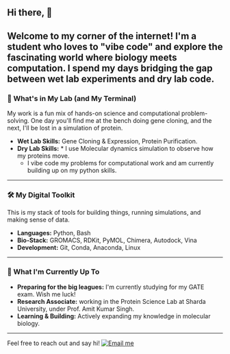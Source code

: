 ## Hi there, 👋
Welcome to my corner of the internet! I'm a student who loves to "vibe code" and explore the fascinating world where biology meets computation. 
I spend my days bridging the gap between wet lab experiments and dry lab code. 
---

### 🔬 What's in My Lab (and My Terminal)
My work is a fun mix of hands-on science and computational problem-solving. One day you'll find me at the bench doing gene cloning, and the next, I'll be lost in a simulation of protein.

* **Wet Lab Skills:** Gene Cloning & Expression, Protein Purification.
* **Dry Lab Skills:** * I use Molecular dynamics simulation to observe how my proteins move.
    * I vibe code my problems for computational work and am currently building up on my python skills.

---

### 🛠️ My Digital Toolkit
This is my stack of tools for building things, running simulations, and making sense of data.

* **Languages:** Python, Bash
* **Bio-Stack:** GROMACS, RDKit, PyMOL, Chimera, Autodock, Vina
* **Development:** Git, Conda, Anaconda, Linux

---

### 🌱 What I'm Currently Up To
* **Preparing for the big leagues:** I'm currently studying for my GATE exam. Wish me luck!
* **Research Associate:** working in the Protein Science Lab at Sharda University, under Prof. Amit Kumar Singh.
* **Learning & Building:** Actively expanding my knowledge in molecular biology.

- - - 
Feel free to reach out and say hi!
[![Email me](https://img.shields.io/badge/Gmail-shweta.tiwari8542%40gmail.com-red?style=flat-square&logo=Gmail&logoColor=white)](mailto:shweta.tiwari8542@gmail.com)
